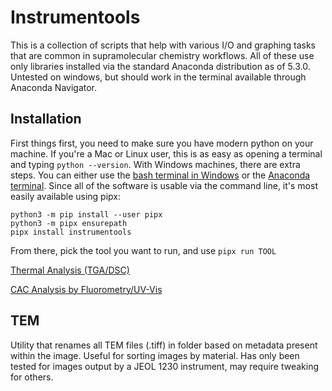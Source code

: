 # Instrumentools
This is a collection of scripts that help with various I/O and graphing tasks that are common in supramolecular chemistry workflows. All of these use only libraries installed via the standard Anaconda distribution as of 5.3.0. Untested on windows, but should work in the terminal available through Anaconda Navigator. 

## Installation	
First things first, you need to make sure you have modern python on your machine. If you're a Mac or Linux user, this is as easy as opening a terminal and typing ```python --version```. With Windows machines, there are extra steps. You can either use the [bash terminal in Windows](https://www.howtogeek.com/249966/how-to-install-and-use-the-linux-bash-shell-on-windows-10/) or the [Anaconda terminal](https://docs.anaconda.com/anaconda/navigator/getting-started/#navigator-starting-navigator). Since all of the software is usable via the command line, it's most easily available using pipx:
```
python3 -m pip install --user pipx
python3 -m pipx ensurepath
pipx install instrumentools
```
From there, pick the tool you want to run, and use ```pipx run TOOL```

[Thermal Analysis (TGA/DSC)](https://github.com/dendrondal/grad_school_tools/tree/master/thermal_analysis)

[CAC Analysis by Fluorometry/UV-Vis](https://github.com/dendrondal/grad_school_tools/tree/master/cac)

## TEM
Utility that renames all TEM files (.tiff) in folder based on metadata present within the image. Useful for sorting images by material. Has only been tested for images output by a JEOL 1230 instrument, may require tweaking for others.
